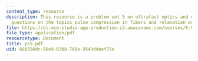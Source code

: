 ```yaml
---
content_type: resource
description: This resource is a problem set 5 on ultrafast optics and covers 2 problem
  questions on the topics pulse compression in fibers and relaxation oscillations.
file: https://ol-ocw-studio-app-production.s3.amazonaws.com/courses/6-977-ultrafast-optics-spring-2005/666556dc50e96308766e3543ddaef75e_ps5.pdf
file_type: application/pdf
resourcetype: Document
title: ps5.pdf
uid: 666556dc-50e9-6308-766e-3543ddaef75e
---
```

